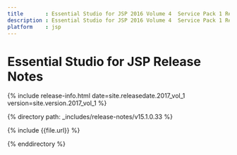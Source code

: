 ```yaml
---
title 		: Essential Studio for JSP 2016 Volume 4  Service Pack 1 Release Notes
description : Essential Studio for JSP 2016 Volume 4  Service Pack 1 Release Notes
platform    : jsp
---
```


# Essential Studio for JSP Release Notes  

{% include release-info.html date=site.releasedate.2017_vol_1 version=site.version.2017_vol_1 %} 

{% directory path: _includes/release-notes/v15.1.0.33 %}

{% include {{file.url}} %}

{% enddirectory %}
